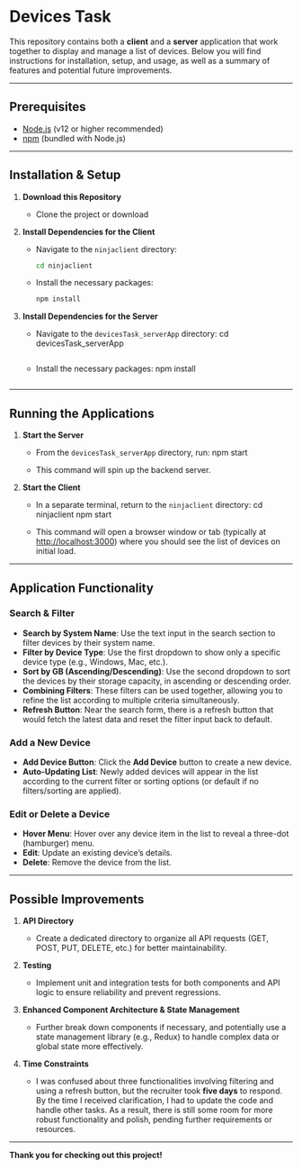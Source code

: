 # Devices Task

This repository contains both a **client** and a **server** application that work together to display and manage a list of devices. Below you will find instructions for installation, setup, and usage, as well as a summary of features and potential future improvements.

---

## Prerequisites

- [Node.js](https://nodejs.org/en/) (v12 or higher recommended)
- [npm](https://www.npmjs.com/) (bundled with Node.js)

---

## Installation & Setup

1. **Download this Repository**  
   - Clone the project or download

2. **Install Dependencies for the Client**  
   - Navigate to the `ninjaclient` directory:
     ```bash
     cd ninjaclient
     ```
   - Install the necessary packages:
     ```bash
     npm install
     ```

3. **Install Dependencies for the Server**  
   - Navigate to the `devicesTask_serverApp` directory:
     cd devicesTask_serverApp
     ```
   - Install the necessary packages:
     npm install
     ```

---

## Running the Applications

1. **Start the Server**  
   - From the `devicesTask_serverApp` directory, run:
     npm start

   - This command will spin up the backend server.

2. **Start the Client**  
   - In a separate terminal, return to the `ninjaclient` directory:
     cd ninjaclient
     npm start

   - This command will open a browser window or tab (typically at [http://localhost:3000](http://localhost:3000)) where you should see the list of devices on initial load.

---

## Application Functionality

### Search & Filter
- **Search by System Name**: Use the text input in the search section to filter devices by their system name.
- **Filter by Device Type**: Use the first dropdown to show only a specific device type (e.g., Windows, Mac, etc.).
- **Sort by GB (Ascending/Descending)**: Use the second dropdown to sort the devices by their storage capacity, in ascending or descending order.
- **Combining Filters**: These filters can be used together, allowing you to refine the list according to multiple criteria simultaneously.
- **Refresh Button**: Near the search form, there is a refresh button that would fetch the latest data and reset the filter input back to default.

### Add a New Device
- **Add Device Button**: Click the **Add Device** button to create a new device.
- **Auto-Updating List**: Newly added devices will appear in the list according to the current filter or sorting options (or default if no filters/sorting are applied).

### Edit or Delete a Device
- **Hover Menu**: Hover over any device item in the list to reveal a three-dot (hamburger) menu.
- **Edit**: Update an existing device’s details.
- **Delete**: Remove the device from the list.

---

## Possible Improvements

1. **API Directory**  
   - Create a dedicated directory to organize all API requests (GET, POST, PUT, DELETE, etc.) for better maintainability.

2. **Testing**  
   - Implement unit and integration tests for both components and API logic to ensure reliability and prevent regressions.

3. **Enhanced Component Architecture & State Management**  
   - Further break down components if necessary, and potentially use a state management library (e.g., Redux) to handle complex data or global state more effectively.

4. **Time Constraints**  
   - I was confused about three functionalities involving filtering and using a refresh button, but the recruiter took **five days** to respond. By the time I received clarification, I had to update the code and handle other tasks. As a result, there is still some room for more robust functionality and polish, pending further requirements or resources.

---

**Thank you for checking out this project!**  
